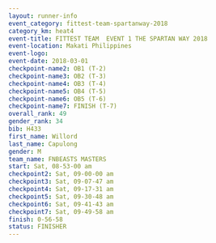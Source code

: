 ```yaml
---
layout: runner-info 
event_category: fittest-team-spartanway-2018 
category_km: heat4 
event-title: FITTEST TEAM  EVENT 1 THE SPARTAN WAY 2018 
event-location: Makati Philippines 
event-logo: 
event-date: 2018-03-01 
checkpoint-name2: OB1 (T-2) 
checkpoint-name3: OB2 (T-3) 
checkpoint-name4: OB3 (T-4) 
checkpoint-name5: OB4 (T-5) 
checkpoint-name6: OB5 (T-6) 
checkpoint-name7: FINISH (T-7) 
overall_rank: 49
gender_rank: 34
bib: H433
first_name: Willord
last_name: Capulong
gender: M
team_name: FNBEASTS MASTERS
start: Sat, 08-53-00 am
checkpoint2: Sat, 09-00-00 am
checkpoint3: Sat, 09-07-47 am
checkpoint4: Sat, 09-17-31 am
checkpoint5: Sat, 09-30-48 am
checkpoint6: Sat, 09-41-43 am
checkpoint7: Sat, 09-49-58 am
finish: 0-56-58
status: FINISHER
---
```

